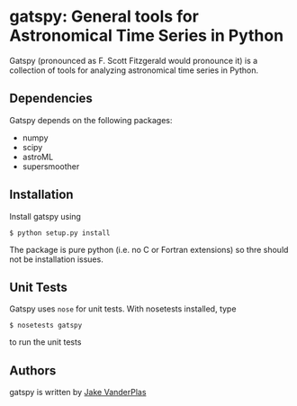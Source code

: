 gatspy: General tools for Astronomical Time Series in Python
============================================================

Gatspy (pronounced as F. Scott Fitzgerald would pronounce it) is a collection of tools for analyzing astronomical time series in Python.

Dependencies
------------
Gatspy depends on the following packages:

- numpy
- scipy
- astroML
- supersmoother

Installation
------------
Install gatspy using

    $ python setup.py install

The package is pure python (i.e. no C or Fortran extensions) so thre should not be installation issues.


Unit Tests
----------
Gatspy uses ``nose`` for unit tests. With nosetests installed, type

    $ nosetests gatspy

to run the unit tests

Authors
-------
gatspy is written by [Jake VanderPlas](http://www.vanderplas.com)